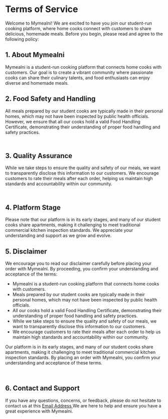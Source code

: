 # Terms of Service

Welcome to Mymealni! We are excited to have you join our student-run cooking platform, where home cooks connect with customers to share delicious, homemade meals. Before you begin, please read and agree to the following policy:

<h2>
1. About Mymealni </h2>
Mymealni is a student-run cooking platform that connects home cooks with customers. Our goal is to create a vibrant community where passionate cooks can share their culinary talents, and food enthusiasts can enjoy diverse and homemade meals.

<br> 
<h2>
2. Food Safety and Handling </h2>
All meals prepared by our student cooks are typically made in their personal homes, which may not have been inspected by public health officials. However, we ensure that all our cooks hold a valid Food Handling Certificate, demonstrating their understanding of proper food handling and safety practices.

<h2> <br> 
3. Quality Assurance </h2>
While we take steps to ensure the quality and safety of our meals, we want to transparently disclose this information to our customers. We encourage customers to rate their meals after each order, helping us maintain high standards and accountability within our community.

<h2> 
<br> 
4. Platform Stage</h2>
Please note that our platform is in its early stages, and many of our student cooks share apartments, making it challenging to meet traditional commercial kitchen inspection standards. We appreciate your understanding and support as we grow and evolve.
<br> 
<h2>5. Disclaimer </h2>

We encourage you to read our disclaimer carefully before placing your order with Mymealni. By proceeding, you confirm your understanding and acceptance of the terms:

<ul>
<li>
Mymealni is a student-run cooking platform that connects home cooks with customers.
</li>
<li>
Meals prepared by our student cooks are typically made in their personal homes, which may not have been inspected by public health officials.
</li>
<li>
All our cooks hold a valid Food Handling Certificate, demonstrating their understanding of proper food handling and safety practices.
</li>
<li>
While we take steps to ensure the quality and safety of our meals, we want to transparently disclose this information to our customers.
</li>
<li>
We encourage customers to rate their meals after each order to help us maintain high standards and accountability within our community.
</li>

</ul>

Our platform is in its early stages, and many of our student cooks share apartments, making it challenging to meet traditional commercial kitchen inspection standards.
By placing an order with Mymealni, you confirm your understanding and acceptance of these terms.

<br> 
<h2>6. Contact and Support</h2>

If you have any questions, concerns, or feedback, please do not hesitate to contact us at this <a
                                    href="mailto:messages@Mymealni.com"
                                    class="text-oynx dark:text-snow transition hover:opacity-75">
Email Address </a> We are here to help and ensure you have a great experience with Mymealni.
